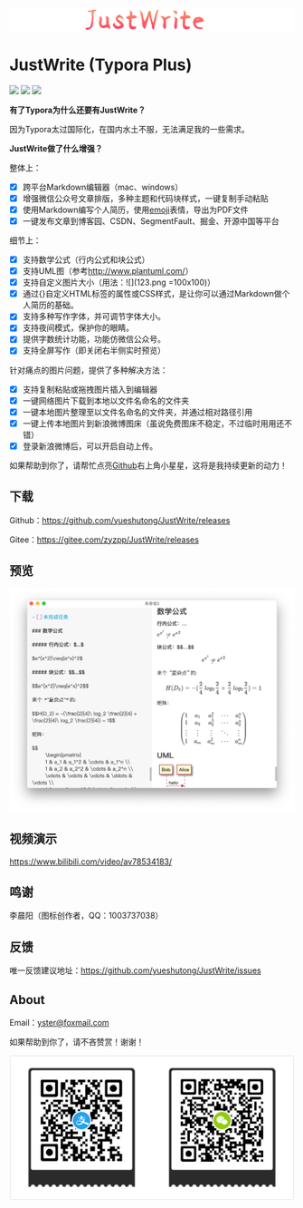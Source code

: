![](./README/1577279046454.jpg)

# JustWrite (Typora Plus)

![](https://img.shields.io/github/license/yueshutong/JustWrite) 
![](https://img.shields.io/static/v1?label=electron&message=6.0.12&color=)
![](https://img.shields.io/badge/platform-mac|window|linux-lightgrey.svg)

**有了Typora为什么还要有JustWrite？**

因为Typora太过国际化，在国内水土不服，无法满足我的一些需求。

**JustWrite做了什么增强？**

整体上：
- [x] 跨平台Markdown编辑器（mac、windows）
- [x] 增强微信公众号文章排版，多种主题和代码块样式，一键复制手动粘贴
- [x] 使用Markdown编写个人简历，使用[emoji](http://m.fhdq.net/emoji/emojifuhao.html)表情，导出为PDF文件
- [x] 一键发布文章到博客园、CSDN、SegmentFault、掘金、开源中国等平台

细节上：
- [x] 支持数学公式（行内公式和块公式）
- [x] 支持UML图（参考<http://www.plantuml.com/>）
- [x] 支持自定义图片大小（用法：\![](123.png =100x100)）
- [x] 通过{}自定义HTML标签的属性或CSS样式，是让你可以通过Markdown做个人简历的基础。
- [x] 支持多种写作字体，并可调节字体大小。
- [x] 支持夜间模式，保护你的眼睛。
- [x] 提供字数统计功能，功能仿微信公众号。
- [x] 支持全屏写作（即关闭右半侧实时预览）

针对痛点的图片问题，提供了多种解决方法：

- [x] 支持复制粘贴或拖拽图片插入到编辑器
- [x] 一键网络图片下载到本地以文件名命名的文件夹
- [x] 一键本地图片整理至以文件名命名的文件夹，并通过相对路径引用
- [x] 一键上传本地图片到新浪微博图床（虽说免费图床不稳定，不过临时用用还不错）
- [x] 登录新浪微博后，可以开启自动上传。

如果帮助到你了，请帮忙点亮[Github](https://github.com/yueshutong/JustWrite)右上角小星星，这将是我持续更新的动力！

## 下载

Github：<https://github.com/yueshutong/JustWrite/releases>

Gitee：<https://gitee.com/zyzpp/JustWrite/releases> 

## 预览

![](./README/6327537.png)

## 视频演示

<https://www.bilibili.com/video/av78534183/>

## 鸣谢

李晨阳（图标创作者，QQ：1003737038）

## 反馈

唯一反馈建议地址：<https://github.com/yueshutong/JustWrite/issues>

## About

Email：[yster@foxmail.com](mailto:yster@foxmail.com)


如果帮助到你了，请不吝赞赏！谢谢！

![](./README/9296350.png)
